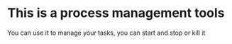 # This is a process management tools
You can use it to manage your tasks, you can start and stop or kill it
